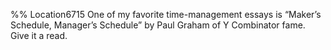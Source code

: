 %% Location6715 
One of my favorite time-management essays is “Maker’s Schedule, Manager’s Schedule” by Paul Graham of Y Combinator fame. Give it a read. 